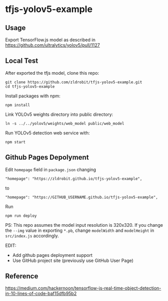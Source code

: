 # tfjs-yolov5-example

## Usage
Export TensorFlow.js model as described in https://github.com/ultralytics/yolov5/pull/1127

## Local Test
After exported the tfjs model, clone this repo:
```
git clone https://github.com/zldrobit/tfjs-yolov5-example.git
cd tfjs-yolov5-example
```
Install packages with npm:
```
npm install
```
Link YOLOv5 weights directory into public directory:
```
ln -s ../../yolov5/weights/web_model public/web_model
```
Run YOLOv5 detection web service with:
```
npm start
```

## Github Pages Depolyment
Edit `homepage` field in `package.json` changing 
```
"homepage": "https://zldrobit.github.io/tfjs-yolov5-example",
``` 
to 
```
"homepage": "https://GITHUB_USERNAME.github.io/tfjs-yolov5-example",
```


Run
```
npm run deploy
```

PS: This repo assumes the model input resolution is 320x320.
If you change the `--img` value in exporting `*.pb`, change `modelWidth` and `modelHeight` in `src/index.js` accordingly.

EDIT: 
- Add github pages deployment support
- Use GitHub project site (previously use GitHub User Page)

## Reference
https://medium.com/hackernoon/tensorflow-js-real-time-object-detection-in-10-lines-of-code-baf15dfb95b2
